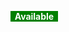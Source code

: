 <span style="font-weight: bold; background-color: green; color: white">&nbsp;&nbsp;Available&nbsp;&nbsp;</span>